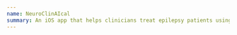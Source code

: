 ```yaml
---
name: NeuroClinAIcal
summary: An iOS app that helps clinicians treat epilepsy patients using artificial intelligence
---
```

